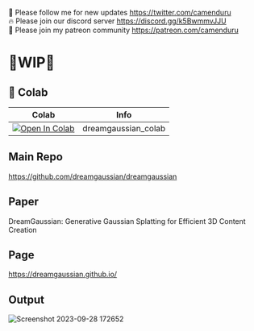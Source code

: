 🐣 Please follow me for new updates https://twitter.com/camenduru <br />
🔥 Please join our discord server https://discord.gg/k5BwmmvJJU <br />
🥳 Please join my patreon community https://patreon.com/camenduru <br />

# 🚦WIP🚦

## 🦒 Colab

| Colab | Info
| --- | --- |
[![Open In Colab](https://colab.research.google.com/assets/colab-badge.svg)](https://colab.research.google.com/github/camenduru/dreamgaussian-colab/blob/main/dreamgaussian_colab.ipynb) | dreamgaussian_colab

## Main Repo
https://github.com/dreamgaussian/dreamgaussian

## Paper
DreamGaussian: Generative Gaussian Splatting for Efficient 3D Content Creation

## Page
https://dreamgaussian.github.io/

## Output
![Screenshot 2023-09-28 172652](https://github.com/camenduru/FastSAM-colab/assets/54370274/93417e3d-876c-4a4f-8e49-d439a7e9e73b)

